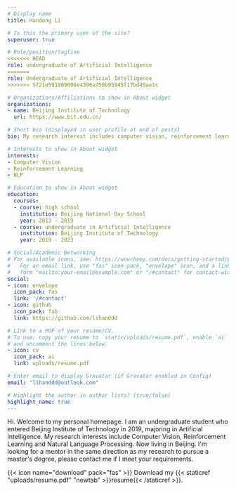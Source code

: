 ```yaml
---
# Display name
title: Handong Li

# Is this the primary user of the site?
superuser: true

# Role/position/tagline
<<<<<<< HEAD
role: undergraduate of Artificial Intelligence
=======
role: Undergraduate of Artificial Intelligence
>>>>>>> 5f21e591809096e4396a750b95945f17bd49ae1c

# Organizations/Affiliations to show in About widget
organizations:
- name: Beijing Institute of Technology
  url: https://www.bit.edu.cn/

# Short bio (displayed in user profile at end of posts)
bio: My research interest includes computer vision, reinforcement learning and natural language processing.

# Interests to show in About widget
interests:
- Computer Vision
- Reinforcement Learning
- NLP

# Education to show in About widget
education:
  courses:
  - course: high school
    institution: Beijing National Day School
    year: 2013 - 2019
  - course: undergraduate in Artificial Intelligence
    institution: Beijing Institute of Technology
    year: 2019 - 2023

# Social/Academic Networking
# For available icons, see: https://wowchemy.com/docs/getting-started/page-builder/#icons
#   For an email link, use "fas" icon pack, "envelope" icon, and a link in the
#   form "mailto:your-email@example.com" or "/#contact" for contact widget.
social:
- icon: envelope
  icon_pack: fas
  link: '/#contact'
- icon: github
  icon_pack: fab
  link: https://github.com/lihanddd

# Link to a PDF of your resume/CV.
# To use: copy your resume to `static/uploads/resume.pdf`, enable `ai` icons in `params.toml`, 
# and uncomment the lines below.
- icon: cv
  icon_pack: ai
  link: uploads/resume.pdf

# Enter email to display Gravatar (if Gravatar enabled in Config)
email: "lihanddd@outlook.com"

# Highlight the author in author lists? (true/false)
highlight_name: true
---
```


Hi. Welcome to my personal homepage. I am an undergraduate student who entered Beijing Institute of Technology in 2019, majoring in Artificial Intelligence. My research interests include Computer Vision, Reinforcement Learning and Natural Language Processing. Now living in Beijing. I'm looking for a mentor in the same direction as my research to pursue a master's degree, please contact me if I meet your requirements.

{{< icon name="download" pack="fas" >}} Download my {{< staticref "uploads/resume.pdf" "newtab" >}}resume{{< /staticref >}}.

